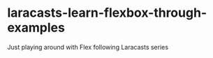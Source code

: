 # laracasts-learn-flexbox-through-examples
Just playing around with Flex following Laracasts series
